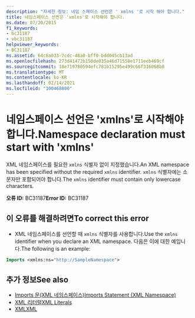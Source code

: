 ```yaml
---
description: "자세한 정보: 네임 스페이스 선언은 ' xmlns '로 시작 해야 합니다."
title: 네임스페이스 선언은 'xmlns'로 시작해야 합니다.
ms.date: 07/20/2015
f1_keywords:
- bc31187
- vbc31187
helpviewer_keywords:
- BC31187
ms.assetid: 64c6a033-7cdc-48a0-bff0-bdd045cb13ad
ms.openlocfilehash: 273d41472b150de035a46d71558e1711eeb469cf
ms.sourcegitcommit: 10e719780594efc781b15295e499c66f316068b8
ms.translationtype: MT
ms.contentlocale: ko-KR
ms.lasthandoff: 02/14/2021
ms.locfileid: "100468800"
---
```

# <a name="namespace-declaration-must-start-with-xmlns"></a><span data-ttu-id="11047-103">네임스페이스 선언은 'xmlns'로 시작해야 합니다.</span><span class="sxs-lookup"><span data-stu-id="11047-103">Namespace declaration must start with 'xmlns'</span></span>

<span data-ttu-id="11047-104">XML 네임스페이스를 필요한 `xmlns` 식별자 없이 지정했습니다.</span><span class="sxs-lookup"><span data-stu-id="11047-104">An XML namespace has been specified without the required `xmlns` identifier.</span></span> <span data-ttu-id="11047-105">`xmlns` 식별자에는 소문자만 포함되어야 합니다.</span><span class="sxs-lookup"><span data-stu-id="11047-105">The `xmlns` identifier must contain only lowercase characters.</span></span>  
  
 <span data-ttu-id="11047-106">**오류 ID:** BC31187</span><span class="sxs-lookup"><span data-stu-id="11047-106">**Error ID:** BC31187</span></span>  
  
## <a name="to-correct-this-error"></a><span data-ttu-id="11047-107">이 오류를 해결하려면</span><span class="sxs-lookup"><span data-stu-id="11047-107">To correct this error</span></span>  
  
- <span data-ttu-id="11047-108">XML 네임스페이스를 선언할 때 `xmlns` 식별자를 사용합니다.</span><span class="sxs-lookup"><span data-stu-id="11047-108">Use the `xmlns` identifier when you declare an XML namespace.</span></span> <span data-ttu-id="11047-109">다음은 이에 대한 예입니다.</span><span class="sxs-lookup"><span data-stu-id="11047-109">The following is an example:</span></span>
  
```vb  
Imports <xmlns:ns="http://SampleNamespace">  
```  
  
## <a name="see-also"></a><span data-ttu-id="11047-110">추가 정보</span><span class="sxs-lookup"><span data-stu-id="11047-110">See also</span></span>

- [<span data-ttu-id="11047-111">Imports 문(XML 네임스페이스)</span><span class="sxs-lookup"><span data-stu-id="11047-111">Imports Statement (XML Namespace)</span></span>](../language-reference/statements/imports-statement-xml-namespace.md)
- [<span data-ttu-id="11047-112">XML 리터럴</span><span class="sxs-lookup"><span data-stu-id="11047-112">XML Literals</span></span>](../language-reference/xml-literals/index.md)
- [<span data-ttu-id="11047-113">XML</span><span class="sxs-lookup"><span data-stu-id="11047-113">XML</span></span>](../programming-guide/language-features/xml/index.md)
